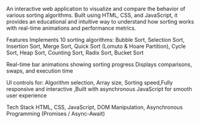 An interactive web application to visualize and compare the behavior of various sorting algorithms. Built using HTML, CSS, and JavaScript, it provides an educational and intuitive way to understand how sorting works with real-time animations and performance metrics.

Features
Implements 10 sorting algorithms: Bubble Sort, Selection Sort, Insertion Sort, Merge Sort, Quick Sort (Lomuto & Hoare Partition), Cycle Sort, Heap Sort, Counting Sort, Radix Sort, Bucket Sort

Real-time bar animations showing sorting progress Displays comparisons, swaps, and execution time

UI controls for:
Algorithm selection, Array size, Sorting speed,Fully responsive and interactive ,Built with asynchronous JavaScript for smooth user experience

Tech Stack
HTML, CSS, JavaScript, DOM Manipulation, Asynchronous Programming (Promises / Async-Await)
